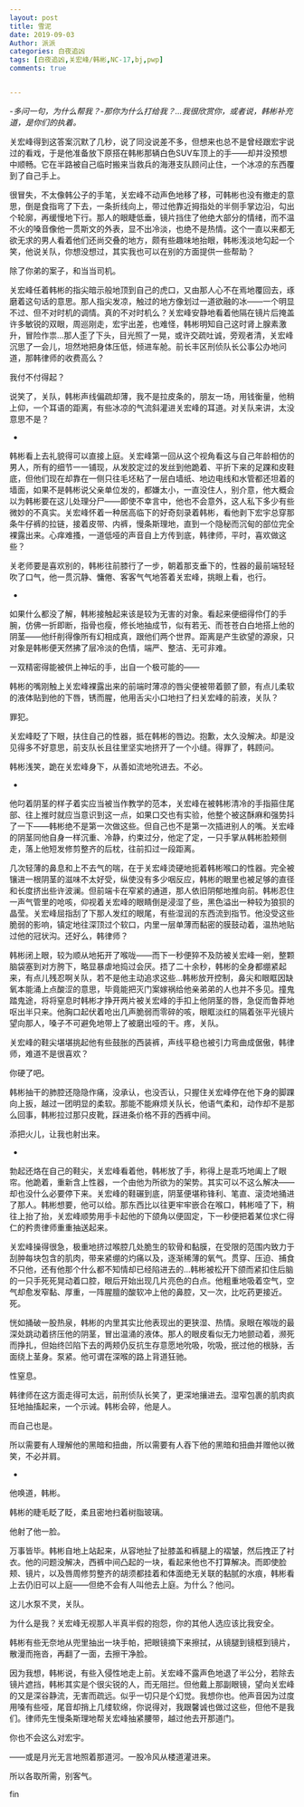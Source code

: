 ```yaml
---
layout: post
title: 雪泥
date: 2019-09-03
Author: 派派
categories: 白夜追凶
tags: [白夜追凶,关宏峰/韩彬,NC-17,bj,pwp]
comments: true


---
```


*-多问一句，为什么帮我？-那你为什么打给我？…我很欣赏你，或者说，韩彬补充道，是你们的执着。*

关宏峰得到这答案沉默了几秒，说了同没说差不多，但想来也总不是曾经跟宏宇说过的看戏，于是他准备放下原搭在韩彬那辆白色SUV车顶上的手——却并没预想中顺畅。它在半路被自己临时搬来当救兵的海港支队顾问止住，一个冰凉的东西覆到了自己手上。

很冒失，不太像韩公子的手笔，关宏峰不动声色地移了移，可韩彬也没有撤走的意思，倒是食指弯了下去，一条折线向上，带过他靠近拇指处的半侧手掌边沿，勾出个轮廓，再缓慢地下行。那人的眼睫低垂，镜片挡住了他绝大部分的情绪，而不温不火的嗓音像他一贯斯文的外表，显不出冷淡，也绝不是热情。这个一直以来都无欲无求的男人看着他们还尚交叠的地方，颇有些趣味地抬眼，韩彬浅淡地勾起一个笑，他说关队，你想没想过，其实我也可以在别的方面提供一些帮助？

除了你弟的案子，和当当司机。

关宏峰任着韩彬的指尖暗示般地顶到自己的虎口，又由那人心不在焉地覆回去，琢磨着这句话的意思。那人指尖发凉，触过的地方像划过一道欲融的冰——一个明显不过、但不对时机的调情。真的不对时机么？关宏峰安静地看着他隔在镜片后掩盖许多敏锐的双眼，周巡刚走，宏宇出差，也难怪，韩彬明知自己这时肾上腺素激升，冒险作祟…那人歪了下头，目光照了一晃，或许交疏吐诚，旁观者清，关宏峰沉思了一会儿，坦然地把身体压低，倾进车舱。前长丰区刑侦队长公事公办地问道，那韩律师的收费高么？

我付不付得起？

说笑了，关队，韩彬声线偏疏却薄，我不是拉皮条的，朋友一场，用钱衡量，他稍上仰，一个耳语的距离，有些冰凉的气流斜灌进关宏峰的耳道。对关队来讲，太没意思不是？

-

韩彬看上去礼貌得可以直接上庭。关宏峰第一回从这个视角看这与自己年龄相仿的男人，所有的细节一一铺现，从发胶定过的发丝到他跪着、平折下来的足踝和皮鞋底，但他们现在却靠在一侧只往毛坯粘了一层白墙纸、地边电线和水管都还坦着的墙面，如果不是韩彬说父亲单位发的，都嫌太小，一直没住人，别介意，他大概会以为韩彬要在这儿处理分尸——即使不幸言中，他也不会意外，这人私下多少有些微妙的不真实。关宏峰怀着一种居高临下的好奇刻录着韩彬，看他剥下宏宇总穿那条牛仔裤的拉链，接着皮带、内裤，慢条斯理地，直到一个隐秘而沉甸的部位完全裸露出来。心痒难搔，一道低哑的声音自上方传到底，韩律师，平时，喜欢做这些？

关老师要是喜欢别的，韩彬往前膝行了一步，朝着那支垂下的，性器的最前端轻轻吹了口气，他一贯沉静、慵倦、客客气气地答着关宏峰，挑眼上看，也行。

-

如果什么都没了解，韩彬接触起来该是较为无害的对象。看起来便细得伶仃的手腕，仿佛一折即断，指骨也瘦，修长地抽成节，似有若无、而苍苍白白地搭上他的阴茎——他纤削得像所有幻相成真，跟他们两个世界。距离是产生欲望的源泉，只对象是韩彬便天然拂了层冷淡的色情，端严、整洁、无可非难。

一双精密得能被供上神坛的手，出自一个极可能的——

韩彬的嘴刚触上关宏峰裸露出来的前端时薄凉的唇尖便被带着颤了颤，有点儿柔软的液体贴到他的下唇，锈而腥，他用舌尖小口地扫了扫关宏峰的前液，关队？

罪犯。

关宏峰眨了下眼，扶住自己的性器，抵在韩彬的唇边。抱歉，太久没解决。却是没见得多不好意思，前支队长且往里坚实地挤开了一个小缝。得罪了，韩顾问。

韩彬浅笑，跪在关宏峰身下，从善如流地吮进去。不必。

-

他叼着阴茎的样子着实应当被当作教学的范本，关宏峰在被韩彬清冷的手指箍住尾部、往上推时就应当意识到这一点，如果口交也有实验，他整个被这酥麻和强势抖了一下——韩彬绝不是第一次做这些。但自己也不是第一次插进别人的嘴。关宏峰的阴茎同他自身一样沉重、冷静，约束过分，他定了定，一只手掌从韩彬脸颊侧走，落上他短发修剪整齐的后枕，往前扣过一段距离。

几次轻薄的鼻息和上不去气的喘，在于关宏峰烫硬地扼着韩彬喉口的性器。完全被镶进一根阴茎的滋味不太好受，纵使没有多少咽反应，韩彬的眼里也被足够的直径和长度挤出些许波澜。但前端卡在窄紧的通道，那人依旧阴郁地推向前。韩彬忍住一声气管里的呛咳，仰视着关宏峰的眼睛倒是浸湿了些，黑色溢出一种较为狼狈的晶莹。关宏峰屈指刮了下那人发红的眼尾，有些湿润的东西流到指节。他没受这些脆弱的影响，镇定地往深顶过个软口，内里一层单薄而黏密的膜鼓动着，温热地贴过他的冠状沟。还好么，韩律师？

韩彬闭上眼，较为顺从地拓开了喉咙——而下一秒便猝不及防被关宏峰一剜，整颗脑袋塞到对方胯下，略显暴虐地捣过会厌。捂了二十余秒，韩彬的全身都绷紧起来，有点儿残忍啊关队，若不是他主动追求这些…韩彬放开控制，鼻尖和眼眶因缺氧本能涌上点酸涩的意思，毕竟能把灭门案嫁祸给他亲弟弟的人也并不多见。撞鬼踏鬼途，将将窒息时韩彬才挣开两片被关宏峰的手扣上他阴茎的唇，急促而鲁莽地呕出半只来。他胸口起伏着呛出几声脆弱而零碎的咳，眼眶淡红的隔着张平光镜片望向那人，嗓子不可避免地带上了被磨出哑的干。疼，关队。

关宏峰的鞋尖堪堪挑起他有些鼓胀的西装裤，声线平稳也被引力弯曲成倨傲，韩律师，难道不是很喜欢？

你硬了吧。

韩彬抽干的肺腔还隐隐作痛，没承认，也没否认，只握住关宏峰停在他下身的脚踝向上扳，越过一团明显的柔软。那能不能麻烦关队长，他语气柔和，动作却不是那么回事，韩彬拉过那只皮靴，踩进条价格不菲的西裤中间。

添把火儿，让我也射出来。

-

勃起还烙在自己的鞋尖，关宏峰看着他，韩彬放了手，称得上是乖巧地阖上了眼帘。他跪着，重新含上性器，一个由他为所欲为的架势。其实可以不这么解决——却也没什么必要停下来。关宏峰的鞋碾到底，阴茎便堪称锋利、笔直、滚烫地捅进了那人。韩彬想要，他可以给。那东西比以往更牢牢嵌合在喉口，韩彬噎了下，稍往上抬了抬，关宏峰顺势用手卡起他的下颌角以便固定，下一秒便把着某位求仁得仁的矜贵律师重重抽送起来。

关宏峰操得很急，极重地挤过喉腔几处脆生的软骨和黏膜，在受限的范围内致力于刮肿每块包含的肌肉，带来紧绷的灼痛以及，逐渐稀薄的氧气。贯穿、压迫、捕食不只他，还有他那个什么都不知情却已经陷进去的…韩彬被松开下颌而紧扣住后脑的一只手死死晃动着口腔，眼后开始出现几片亮色的白点。他粗重地吸着空气，空气却愈发窄黏、厚重，一阵腥膻的酸软冲上他的鼻腔，又一次，比吃药更接近。死。

恍如捅破一股热泉，韩彬的内里其实比他表现出的更狭湿、热情。泉眼在喉咙的最深处跳动着挤压他的阴茎，冒出温涌的液体。那人的眼皮看似无力地颤动着，濒死而挣扎，但始终凹陷下去的两颊仍反抗生存意愿地吮吸，吮吸，抿过他的根脉，舌面绕上茎身。泵紧。他可谓在深喉的路上背道狂驰。

性窒息。

韩律师在这方面走得可太远，前刑侦队长笑了，更深地攘进去。湿窄包裹的肌肉疯狂地抽搐起来，一个示诫。韩彬会碎，他是人。

而自己也是。

所以需要有人理解他的黑暗和扭曲，所以需要有人吞下他的黑暗和扭曲并赠他以微笑，不必并肩。

-

他唤道，韩彬。

韩彬的睫毛眨了眨，柔且密地扫着树脂玻璃。

他射了他一脸。

万事皆毕。韩彬自地上站起来，从容地扯了扯膝盖和裤腿上的褶皱，然后拽正了衬衣。他的问题没解决，西裤中间凸起的一块，看起来他也不打算解决。而即使脸颊、镜片，以及唇周修剪整齐的胡须都挂着和体面绝无关联的黏腻的水痕，韩彬看上去仍旧可以上庭——但绝不会有人叫他去上庭。为什么？他问。

这儿水泵不灵，关队。

为什么是我？关宏峰无视那人半真半假的抱怨，你的其他人选应该比我安全。

韩彬有些无奈地从兜里抽出一块手帕，把眼镜摘下来擦拭，从镜腿到镜框到镜片，散漫而拖沓，再翻了一面，去擦干净脸。

因为我想，韩彬说，有些入侵性地走上前。关宏峰不露声色地退了半公分，若除去镜片遮挡，韩彬其实是个很尖锐的人，而无阻拦。但他戴上那副眼镜，望向关宏峰的又是深谷静流，无害而疏远。似乎一切只是个幻觉。我想你也。他声音因为过度用嗓有些哑，尾音却捎上几缕软绵，你说得对，我跟馨诚也做过这些，但他不是我们。律师先生慢条斯理地帮关宏峰抽紧腰带，越过他去开那道门。

你也不会这么对宏宇。

——或是月光无言地照着那道河。一股冷风从楼道灌进来。

所以各取所需，别客气。




fin
